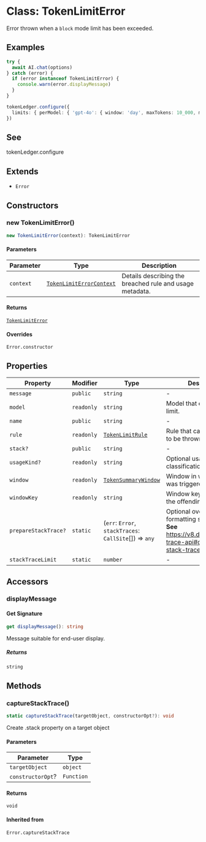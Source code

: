 # Class: TokenLimitError

Error thrown when a `block` mode limit has been exceeded.

## Examples

```ts
try {
  await AI.chat(options)
} catch (error) {
  if (error instanceof TokenLimitError) {
    console.warn(error.displayMessage)
  }
}
```

```ts
tokenLedger.configure({
  limits: { perModel: { 'gpt-4o': { window: 'day', maxTokens: 10_000, mode: 'block' } } }
})
```

## See

tokenLedger.configure

## Extends

- `Error`

## Constructors

### new TokenLimitError()

```ts
new TokenLimitError(context): TokenLimitError
```

#### Parameters

| Parameter | Type | Description |
| ------ | ------ | ------ |
| `context` | [`TokenLimitErrorContext`](Interface.TokenLimitErrorContext.md) | Details describing the breached rule and usage metadata. |

#### Returns

[`TokenLimitError`](Class.TokenLimitError.md)

#### Overrides

`Error.constructor`

## Properties

| Property | Modifier | Type | Description | Inherited from |
| ------ | ------ | ------ | ------ | ------ |
| `message` | `public` | `string` | - | `Error.message` |
| `model` | `readonly` | `string` | Model that exceeded the limit. | - |
| `name` | `public` | `string` | - | `Error.name` |
| `rule` | `readonly` | [`TokenLimitRule`](Interface.TokenLimitRule.md) | Rule that caused the error to be thrown. | - |
| `stack?` | `public` | `string` | - | `Error.stack` |
| `usageKind?` | `readonly` | `string` | Optional usage classification for context. | - |
| `window` | `readonly` | [`TokenSummaryWindow`](TypeAlias.TokenSummaryWindow.md) | Window in which the error was triggered. | - |
| `windowKey` | `readonly` | `string` | Window key describing the offending period. | - |
| `prepareStackTrace?` | `static` | (`err`: `Error`, `stackTraces`: `CallSite`[]) => `any` | Optional override for formatting stack traces **See** https://v8.dev/docs/stack-trace-api#customizing-stack-traces | `Error.prepareStackTrace` |
| `stackTraceLimit` | `static` | `number` | - | `Error.stackTraceLimit` |

## Accessors

### displayMessage

#### Get Signature

```ts
get displayMessage(): string
```

Message suitable for end-user display.

##### Returns

`string`

## Methods

### captureStackTrace()

```ts
static captureStackTrace(targetObject, constructorOpt?): void
```

Create .stack property on a target object

#### Parameters

| Parameter | Type |
| ------ | ------ |
| `targetObject` | `object` |
| `constructorOpt`? | `Function` |

#### Returns

`void`

#### Inherited from

`Error.captureStackTrace`
